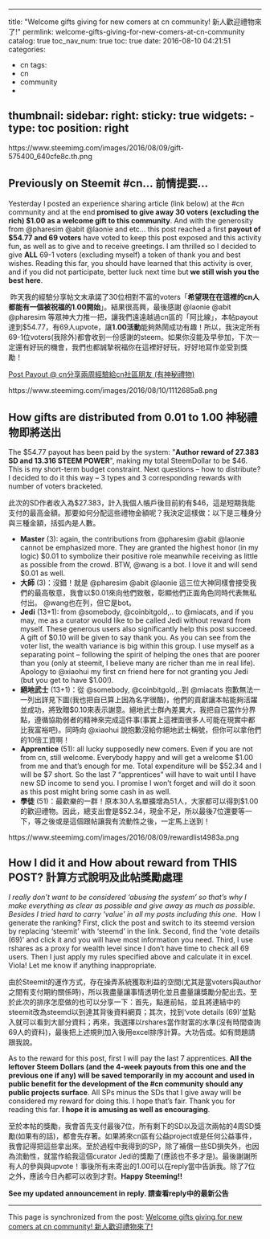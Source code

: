 
---
title: "Welcome gifts giving for new comers at cn community! 新人歡迎禮物來了!"
permlink: welcome-gifts-giving-for-new-comers-at-cn-community
catalog: true
toc_nav_num: true
toc: true
date: 2016-08-10 04:21:51
categories:
- cn
tags:
- cn
- community
- 
thumbnail: 
sidebar:
    right:
        sticky: true
widgets:
    -
        type: toc
        position: right
---


<p>https://www.steemimg.com/images/2016/08/09/gift-575400_640cfe8c.th.png</p>
<h2>Previously on Steemit #cn... 前情提要...</h2>
<p>Yesterday I posted an experience sharing article (link below) at the #cn community and at the end<strong> promised to give away 30 voters (excluding the rich) $1.00 as a welcome gift to this community</strong>. And with the generosity from @pharesim @abit @laonie and etc... this post reached a first <strong>payout of $54.77 and 69 voters</strong> have voted to keep this post exposed and this activity fun, as well as to give and to receive greetings. I am thrilled so I decided to give <strong>ALL</strong> 69-1 voters (excluding myself) a token of thank you and best wishes. Reading this far, you should have learned that this activity is over, and if you did not participate, better luck next time but<strong> we still wish you the best here</strong>.</p>
<p> 昨天我的經驗分享帖文末承諾了30位相對不富的voters「<strong>希望現在在這裡的cn人都能有一個被祝福的1.00開始</strong>」。結果很高興，最後感謝 @laonie @abit @pharesim 等眾神大力推一把，讓我們遠遠越過cn區的「阿比線」，本帖payout達到$54.77，有69人upvote，讓<strong>1.00活動</strong>能夠熱鬧成功有趣！所以，我決定所有69-1位voters(我除外)都會收到一份感謝的steem。如果你沒能及早參加，下次一定還有好玩的機會，我們也都誠摯祝福你在這裡好好玩，好好地寫作並受到獎勵！ </p>
<p><a href="https://steemit.com/cn/@deanliu/post-payout-cn-cn">Post Payout @ cn分享兩周經驗給cn社區朋友 (有神秘禮物)</a></p>
<p>https://www.steemimg.com/images/2016/08/10/1112685a8.png</p>
<h2>How gifts are distributed from 0.01 to 1.00 神秘禮物即將送出</h2>
<p>The $54.77 payout has been paid by the system: &quot;<strong>Author reward of 27.383 SD and 13.316 STEEM POWER</strong>&quot;, making my total SteemDollar to be $46. This is my short-term budget constraint. Next questions – how to distribute? I decided to do it this way – 3 types and 3 corresponding rewards with number of voters bracketed.</p>
<p>此次的SD作者收入為$27.383，計入我個人帳戶後目前約有$46，這是短期我能支付的最高金額。那要如何分配這些禮物金額呢？我決定這樣做：以下是三種身分與三種金額，括弧內是人數。</p>
<ul>
  <li><strong>Master</strong> (3): again, the contributions from @pharesim @abit @laonie cannot be emphasized more. They are granted the highest honor (in my logic) $0.01 to symbolize their positive role meanwhile receiving as little as possible from the crowd. BTW, @wang is a bot. I love it and will send $0.01 as well.</li>
  <li><strong>大師</strong> (3)：沒錯！就是 @pharesim @abit @laonie 這三位大神同樣會接受我們的最高敬意，我會以$0.01來向他們致敬，彰顯他們正面角色同時代表無私付出。 @wang也在列，但它是bot。</li>
  <li><strong>Jedi</strong> (13+1): from @somebody, @coinbitgold,.. to @miacats, and if you may, me as a curator would like to be called Jedi without reward from myself. These generous users also significantly help this post succeed. A gift of $0.10 will be given to say thank you. As you can see from the voter list, the wealth variance is big within this group. I use myself as a separating point – following the spirit of helping the ones that are poorer than you (only at steemit, I believe many are richer than me in real life). Apology to @xiaohui my first cn friend here for not granting you Jedi (but you get to have $1.00!).</li>
  <li><strong>絕地武士</strong> (13+1)：從 @somebody, @coinbitgold,..到 @miacats 抱歉無法一一列出詳見下圖(我也把自已算上因為名字很酷)，他們的貢獻讓本帖能夠活躍並成功，將致贈$0.10來表示謝意。絕地武士群內差異大，我把自已當作分界點，遵循協助弱者的精神來完成這件事(事實上這裡面很多人可能在現實中都比我富裕吧)。同時向 @xiaohui 說抱歉沒給你絕地武士稱號，但你可以拿他們的10倍工資啊！</li>
  <li><strong>Apprentice</strong> (51): all lucky supposedly new comers. Even if you are not from cn, still welcome. Everybody happy and will get a welcome $1.00 from me and that’s enough for me. Total expenditure will be $52.34 and I will be $7 short. So the last 7 “apprentices” will have to wait until I have new SD income to send you. I promise I won’t forget and will do it soon as this post might bring some cash in as well.</li>
  <li><strong>學徒</strong> (51)：最歡樂的一群！原本30人名單擴增為51人，大家都可以得到$1.00的歡迎禮物。因此，總支出會是$52.34，現金不足，所以最後7位還要等一下，等之後或是這個跟帖讓我有流動性之後，一定馬上送到！</li>
</ul>
<p>https://www.steemimg.com/images/2016/08/09/rewardlist4983a.png</p>
<h2>How I did it and How about reward from THIS POST? 計算方式說明及此帖獎勵處理</h2>
<p><em>I really don’t want to be considered ‘abusing the system’ so that’s why I make everything as clear as possible and give away as much as possible. Besides I tried hard to carry ‘value’ in all my posts including this one</em>.  How I generate the ranking? First, click the post and switch to its steemd version by replacing ‘steemit’ with ‘steemd’ in the link. Second, find the ‘vote details (69)’ and click it and you will have most information you need. Third, I use rshares as a proxy for wealth level since I don’t have time to check all 69 users. Then I just apply my rules specified above and calculate it in excel. Viola! Let me know if anything inappropriate.</p>
<p>由於Steemit的運作方式，存在操弄系統獲取利益的空間(尤其是當voters與author之間有支付期約關係時)，所以我盡量讓事情透明化並且盡量讓獎勵分配出去。至於此次的排序怎麼做的也可以分享一下：首先，點進前帖，並且將連結中的steemit改為steemd以到達其背後資料網頁；其次，找到‘vote details (69)’並點入就可以看到大部分資料；再來，我選擇以rshares當作財富的水準(沒有時間查詢69人的資料)，最後把上述規則加入後用excel排序計算。大功告成。如有問題請跟我說。</p>
<p>As to the reward for this post, first I will pay the last 7 apprentices. <strong>All the leftover Steem Dollars (and the 4-week payouts from this one and the previous one if any) will be saved temporarily in my account and used in public benefit for the development of the #cn community should any public projects surface</strong>. All SPs minus the SDs that I give away will be considered my reward for doing this. I hope that’s fair. Thank you for reading this far. <strong>I hope it is amusing as well as encouraging</strong>.</p>
<p>至於本帖的獎勵，我會首先支付最後7位，所有剩下的SD以及這次兩帖的4周SD獎勵(如果有的話)，都會先存著。如果將來cn區有公益project或是任何公益事件，我會記得把這些拿出來。至於過程中我得到的SP，除了補償一些SD損失外，也因為流動性，就當作給我這個curator Jedi的獎勵了(應該也不多才是)。最後謝謝所有人的參與與upvote！事後所有未寄出的1.00可以在reply當中告訴我。除了7位之外，應該今日內都可以收到才對。<strong>Happy Steeming!!</strong></p>
<p><strong>See my updated announcement in reply. 請查看reply中的最新公告</strong></p>

- - -

This page is synchronized from the post: [Welcome gifts giving for new comers at cn community! 新人歡迎禮物來了!](https://steemit.com/@deanliu/welcome-gifts-giving-for-new-comers-at-cn-community)
